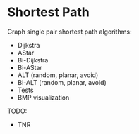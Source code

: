 Shortest Path
=====

Graph single pair shortest path algorithms:

* Dijkstra
* AStar
* Bi-Dijkstra
* Bi-AStar
* ALT (random, planar, avoid)
* Bi-ALT (random, planar, avoid)
* Tests
* BMP visualization

TODO:

* TNR

